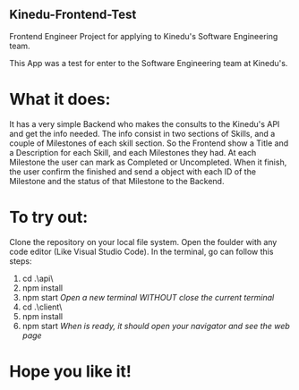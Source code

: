 ## Kinedu-Frontend-Test
Frontend Engineer Project for applying to Kinedu's Software Engineering team.

This App was a test for enter to the Software Engineering team at Kinedu's.

# What it does:
It has a very simple Backend who makes the consults to the Kinedu's API and get the info needed.
The info consist in two sections of Skills, and a couple of Milestones of each skill section.
So the Frontend show a Title and a Description for each Skill, and each Milestones they had.
At each Milestone the user can mark as Completed or Uncompleted.
When it finish, the user confirm the finished and send a object with each ID of the Milestone and the status of that Milestone to the Backend.

# To try out:
Clone the repository on your local file system.
Open the foulder with any code editor (Like Visual Studio Code).
In the terminal, go can follow this steps:
1) cd .\api\
2) npm install
3) npm start
*Open a new terminal WITHOUT close the current terminal*
4) cd .\client\
5) npm install
6) npm start
*When is ready, it should open your navigator and see the web page*

# Hope you like it!

